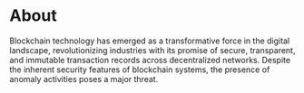 # About
Blockchain technology has emerged as a transformative force in the digital landscape, revolutionizing industries with its promise of secure, transparent, and immutable transaction records across decentralized networks. Despite the inherent security features of blockchain systems, the presence of anomaly activities poses a major threat.
